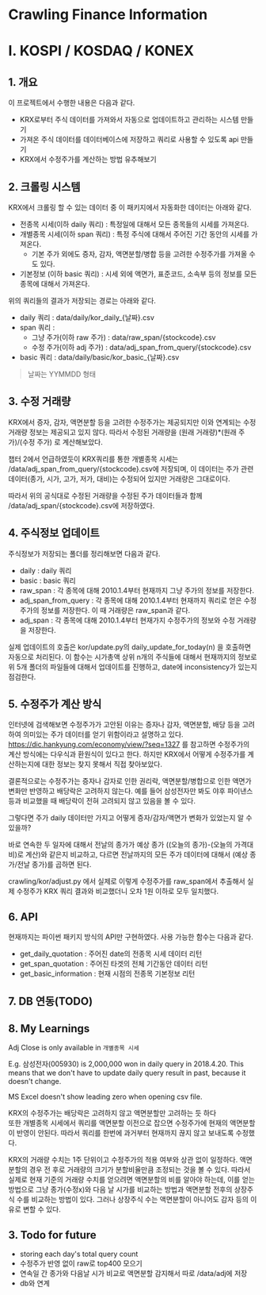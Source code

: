 # Crawling Finance Information

# I. KOSPI / KOSDAQ / KONEX

## 1. 개요

이 프로젝트에서 수행한 내용은 다음과 같다.
 - KRX로부터 주식 데이터를 가져와서 자동으로 업데이트하고 관리하는 시스템 만들기
 - 가져온 주식 데이터를 데이터베이스에 저장하고 쿼리로 사용할 수 있도록 api 만들기
 - KRX에서 수정주가를 계산하는 방법 유추해보기

## 2. 크롤링 시스템

KRX에서 크롤링 할 수 있는 데이터 중 이 패키지에서 자동화한 데이터는 아래와 같다.

 - 전종목 시세(이하 daily 쿼리) : 특정일에 대해서 모든 종목들의 시세를 가져온다.
 - 개별종목 시세(이하 span 쿼리) : 특정 주식에 대해서 주어진 기간 동안의 시세를 가져온다.
   - 기본 주가 외에도 증자, 감자, 액면분할/병합 등을 고려한 수정주가를 가져올 수도 있다.
 - 기본정보 (이하 basic 쿼리) : 시세 외에 액면가, 표준코드, 소속부 등의 정보를 모든 종목에 대해서 가져온다.

위의 쿼리들의 결과가 저장되는 경로는 아래와 같다.

 - daily 쿼리 : data/daily/kor_daily_{날짜}.csv
 - span 쿼리 :
   - 그냥 주가(이하 raw 주가) : data/raw_span/{stockcode}.csv
   - 수정 주가(이하 adj 주가) : data/adj_span_from_query/{stockcode}.csv
 - basic 쿼리 : data/daily/basic/kor_basic_{날짜}.csv
> 날짜는 YYMMDD 형태

## 3. 수정 거래량

KRX에서 증자, 감자, 액면분할 등을 고려한 수정주가는 제공되지만 이와 연계되는 수정 거래량 정보는 제공되고
있지 않다. 
따라서 수정된 거래량을 (원래 거래량)*(원래 주가)/(수정 주가) 로 계산해보았다.

챕터 2에서 언급하였듯이 KRX쿼리를 통한 개별종목 시세는 /data/adj_span_from_query/{stockcode}.csv에 저장되며,
이 데이터는 주가 관련 데이터(종가, 시가, 고가, 저가, 대비)는 수정되어 있지만 거래량은 그대로이다.

따라서 위의 공식대로 수정된 거래량을 수정된 주가 데이터들과 함께
/data/adj_span/{stockcode}.csv에 저장하였다.

## 4. 주식정보 업데이트

주식정보가 저장되는 폴더를 정리해보면 다음과 같다.

 - daily : daily 쿼리
 - basic : basic 쿼리
 - raw_span : 각 종목에 대해 2010.1.4부터 현재까지 그냥 주가의 정보를 저장한다. 
 - adj_span_from_query : 각 종목에 대해 2010.1.4부터 현재까지 쿼리로 얻은 수정주가의 정보를 저장한다.
이 때 거래량은 raw_span과 같다.
 - adj_span : 각 종목에 대해 2010.1.4부터 현재가지 수정주가의 정보와 수정 거래량을 저장한다.

실제 업데이트의 호출은 kor/update.py의 daily_update_for_today(n) 을 호출하면 자동으로 처리된다. 이 함수는
시가총액 상위 n개의 주식들에 대해서 현재까지의 정보로 위 5개 폴더의 파일들에 대해서 업데이트를 진행하고, date에
inconsistency가 있는지 점검한다.

## 5. 수정주가 계산 방식

인터넷에 검색해보면 수정주가가 고안된 이유는 증자나 감자, 액면분할, 배당 등을 고려하여 의미있는 주가 데이터를
얻기 위함이라고 설명하고 있다.  
https://dic.hankyung.com/economy/view/?seq=1327 를 참고하면 수정주가의 계산 방식에는 다우식과 환원식이 있다고
한다. 하지만 KRX에서 어떻게 수정주가를 계산하는지에 대한 정보는 찾지 못해서 직접 찾아보았다.

결론적으로는 수정주가는 증자나 감자로 인한 권리락, 액면분할/병합으로 인한 액면가 변화만 반영하고 배당락은
고려하지 않는다. 예를 들어 삼성전자만 봐도 야후 파이낸스 등과 비교했을 때 배당락이 전혀 고려되지 않고
있음을 볼 수 있다.

그렇다면 주가 daily 데이터만 가지고 어떻게 증자/감자/액면가 변화가 있었는지 알 수 있을까?

바로 연속한 두 일자에 대해서 전날의 종가가 예상 종가 ((오늘의 종가)-(오늘의 가격대비)로 계산)와 같은지 비교하고,
다르면 전날까지의 모든 주가 데이터에 대해서 (예상 종가/전날 종가)를 곱하면 된다.

crawling/kor/adjust.py 에서 실제로 이렇게 수정주가를 raw_span에서 추출해서 실제 수정주가 KRX 쿼리 결과와
비교했더니 오차 1원 이하로 모두 일치했다.

## 6. API

현재까지는 파이썬 패키지 방식의 API만 구현하였다. 사용 가능한 함수는 다음과 같다.

 - get_daily_quotation : 주어진 date의 전종목 시세 데이터 리턴
 - get_span_quotation : 주어진 타겟의 전체 기간동안 데이터 리턴
 - get_basic_information : 현재 시점의 전종목 기본정보 리턴

## 7. DB 연동(TODO)



## 8. My Learnings

Adj Close is only available in `개별종목 시세`

E.g. 삼성전자(005930) is 2,000,000 won in daily query in 2018.4.20. This means
that we don't have to update daily query result in past, because
it doesn't change.

MS Excel doesn't show leading zero when opening csv file.

KRX의 수정주가는 배당락은 고려하지 않고 액면분할만 고려하는 듯 하다  
또한 개별종목 시세에서 쿼리를 액면분할 이전으로 잡으면 수정주가에 현재의
액면분할이 반영이 안된다. 따라서 쿼리를 한번에 과거부터 현재까지 끊지 않고
보내도록 수정했다.

KRX의 거래량 수치는 1주 단위이고 수정주가의 적용 여부와 상관 없이 일정하다.
액면분할의 경우 전 후로 거래량의 크기가 분할비율만큼 조정되는 것을 볼 수 있다.
따라서 실제로 현재 기준의 거래량 수치를 얻으려면 액면분할의 비를 알아야 하는데,
이를 얻는 방법으로 그냥 종가(수정x)와 다음 날 시가를 비교하는 방법과 액면분할
전후의 상장주식 수를 비교하는 방법이 있다. 그러나 상장주식 수는 액면분할이 아니어도
감자 등의 이유로 변할 수 있다.

## 3. Todo for future

 - storing each day's total query count
 - 수정주가 반영 없이 raw로 top400 모으기
 - 연속일 간 종가와 다음날 시가 비교로 액면분할 감지해서 따로 /data/adj에 저장
 - db와 연계